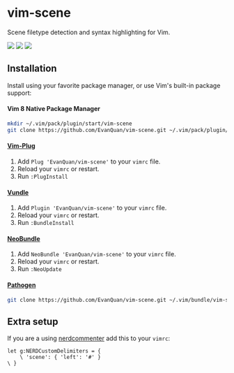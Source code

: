 # vim-scene

Scene filetype detection and syntax highlighting for Vim.

![](https://raw.githubusercontent.com/wiki/EvanQuan/vim-scene/example1.png)
![](https://raw.githubusercontent.com/wiki/EvanQuan/vim-scene/example2.png)
![](https://raw.githubusercontent.com/wiki/EvanQuan/vim-scene/example3.png)

## Installation

Install using your favorite package manager, or use Vim's built-in package
support:

#### Vim 8 Native Package Manager

```bash
mkdir ~/.vim/pack/plugin/start/vim-scene
git clone https://github.com/EvanQuan/vim-scene.git ~/.vim/pack/plugin/start/vim-scene
```

#### [Vim-Plug](https://github.com/junegunn/vim-plug)

1. Add `Plug 'EvanQuan/vim-scene'` to your `vimrc` file.
2. Reload your `vimrc` or restart.
3. Run `:PlugInstall`

#### [Vundle](https://github.com/VundleVim/Vundle.vim)

1. Add `Plugin 'EvanQuan/vim-scene'` to your `vimrc` file.
2. Reload your `vimrc` or restart.
3. Run `:BundleInstall`

#### [NeoBundle](https://github.com/Shougo/neobundle.vim)

1. Add `NeoBundle 'EvanQuan/vim-scene'` to your `vimrc` file.
2. Reload your `vimrc` or restart.
3. Run `:NeoUpdate`

#### [Pathogen](https://github.com/tpope/vim-pathogen)

```bash
git clone https://github.com/EvanQuan/vim-scene.git ~/.vim/bundle/vim-scene
```

## Extra setup

If you are a using [nerdcommenter](https://github.com/scrooloose/nerdcommenter)
add this to your `vimrc`:

```vim
let g:NERDCustomDelimiters = {
    \ 'scene': { 'left': '#' }
\ }
```
